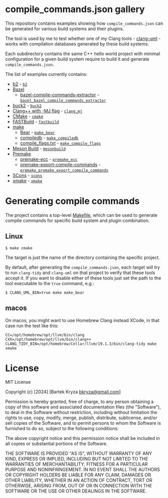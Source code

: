 # compile_commands.json gallery

This repository contains examples showing how `compile_commands.json` can be generated for various build
systems and their plugins.

The tool is used by me to test whether one of my Clang tools - [clang-uml](https://github.com/bkryza/clang-uml) -
works with compilation databases generated by these build systems.

Each subdirectory contains the same C++ hello world project with minimal configuration for a given build system
require to build it and generate `compile_commands.json`.

The list of examples currently contains:
* [b2](https://www.boost.org/doc/libs/1_86_0/tools/build/doc/html/index.html) - [`b2`](./b2)
* [Bazel](https://bazel.build/)
  * [bazel-compile-commands-extractor](https://github.com/hedronvision/bazel-compile-commands-extractor) - [`bazel_bazel_compile_commands_extractor`](./bazel_bazel_compile_commands_extractor)
* [buck2](https://github.com/facebook/buck2) - [`buck2`](./buck2)
* [Clang++ with -MJ flag](https://clang.llvm.org/docs/JSONCompilationDatabase.html#supported-systems) - [`clang_mj`](./clang_mj)
* [CMake](https://cmake.org/) - [`cmake`](./cmake)
* [FASTBuild](https://www.fastbuild.org) - [`fastbuild`](./fastbuild)
* [make]()
  * [Bear](https://github.com/rizsotto/Bear) - [`make_bear`](./make_bear)
  * [compiledb](https://github.com/nickdiego/compiledb) - [`make_compiledb`](./make_compiledb)
  * [compile_flags.txt](https://clang.llvm.org/docs/JSONCompilationDatabase.html#alternatives) - [`make_compile_flags`](./make_compile_flags)
* [Meson Build](https://mesonbuild.com/) - [`mesonbuild`](./mesonbuild)
* [Premake](https://premake.github.io/)
  * [premake-ecc](https://github.com/MattBystrin/premake-ecc) - [`premake_ecc`](./premake_ecc)
  * [premake-export-compile-commands](https://github.com/tarruda/premake-export-compile-commands) - [`premake_premake_export_compile_commands`](./premake_premake_export_compile_commands)
* [SCons](https://scons.org/) - [`scons`](./scons)
* [xmake](https://xmake.io) - [`xmake`](./xmake)


# Generating compile commands
The project contains a top-level [Makefile](./Makefile), which can be used to generate compile commands for specific
build system and plugin combination.

## Linux

```console
$ make cmake
```

The target is just the name of the directory containing the specific project.

By default, after generating the `compile_commands.json`, each target will try to run `clang-tidy` and `clang-uml`
on that project to verify that these tools accept it. If you want to disable either of these tools just set the path to
the tool executable to the `true` command, e.g.:

```console
$ CLANG_UML_BIN=true make make_bear
```

## macos

On macos, you might want to use Homebrew Clang instead XCode, in that case run the test like this:

```console
CC=/opt/homebrew/opt/llvm/bin/clang CXX=/opt/homebrew/opt/llvm/bin/clang++ CLANG_TIDY_BIN=/opt/homebrew/Cellar/llvm/19.1.3/bin/clang-tidy make xmake 
```

# License

MIT License

Copyright (c) [2024] [Bartek Kryza <bkryza@gmail.com>]

Permission is hereby granted, free of charge, to any person obtaining a copy
of this software and associated documentation files (the "Software"), to deal
in the Software without restriction, including without limitation the rights
to use, copy, modify, merge, publish, distribute, sublicense, and/or sell
copies of the Software, and to permit persons to whom the Software is
furnished to do so, subject to the following conditions:

The above copyright notice and this permission notice shall be included in all
copies or substantial portions of the Software.

THE SOFTWARE IS PROVIDED "AS IS", WITHOUT WARRANTY OF ANY KIND, EXPRESS OR
IMPLIED, INCLUDING BUT NOT LIMITED TO THE WARRANTIES OF MERCHANTABILITY,
FITNESS FOR A PARTICULAR PURPOSE AND NONINFRINGEMENT. IN NO EVENT SHALL THE
AUTHORS OR COPYRIGHT HOLDERS BE LIABLE FOR ANY CLAIM, DAMAGES OR OTHER
LIABILITY, WHETHER IN AN ACTION OF CONTRACT, TORT OR OTHERWISE, ARISING FROM,
OUT OF OR IN CONNECTION WITH THE SOFTWARE OR THE USE OR OTHER DEALINGS IN THE
SOFTWARE.
